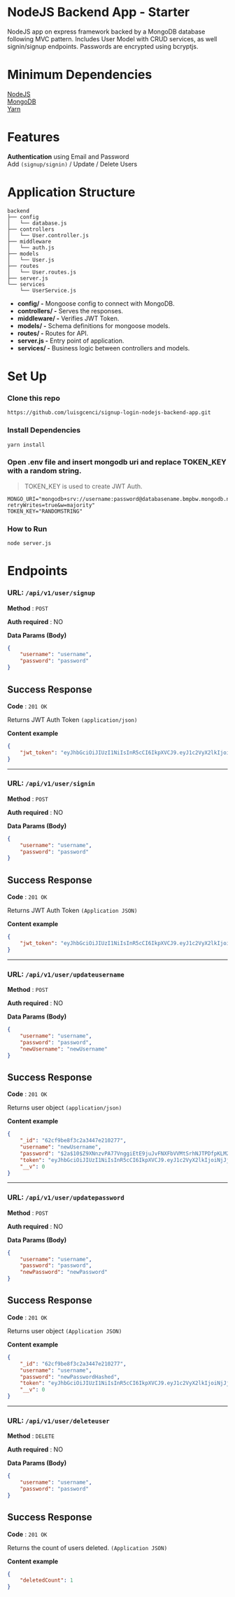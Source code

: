# NodeJS Backend App - Starter
NodeJS app on express framework backed by a MongoDB database following MVC pattern. Includes User Model with CRUD services, as well signin/signup endpoints. Passwords are encrypted using bcryptjs.

# Minimum Dependencies
[NodeJS](https://nodejs.org/en/download/) \
[MongoDB](https://www.mongodb.com/docs/manual/tutorial/getting-started/) \
[Yarn](https://classic.yarnpkg.com/lang/en/docs/install/#mac-stable)


# Features

**Authentication**  using Email and Password \
Add `(signup/signin)` / Update / Delete Users

# Application Structure

```
backend
├── config
│   └── database.js
├── controllers
│   └── User.controller.js
├── middleware
│   └── auth.js
├── models
│   └── User.js
├── routes
│   └── User.routes.js
├── server.js
└── services
    └── UserService.js
```

- **config/ -** Mongoose config to connect with MongoDB.
- **controllers/ -** Serves the responses.
- **middleware/ -** Verifies JWT Token.
- **models/ -** Schema definitions for mongoose models.
- **routes/ -** Routes for API.
- **server.js -** Entry point of application.
- **services/ -** Business logic between controllers and models.
  
# Set Up
### Clone this repo 
```https://github.com/luisgcenci/signup-login-nodejs-backend-app.git```
### Install Dependencies
```yarn install```

### Open .env file and insert mongodb uri and replace TOKEN_KEY with a random string.

> TOKEN_KEY is used to create JWT Auth.
```
MONGO_URI="mongodb+srv://username:password@databasename.bmpbw.mongodb.net/?retryWrites=true&w=majority"
TOKEN_KEY="RANDOMSTRING"
```

### How to Run
```node server.js```

# Endpoints
### **URL**: `/api/v1/user/signup`

**Method** : `POST`

**Auth required** : NO

**Data Params (Body)**

```json
{
    "username": "username",
    "password": "password"
}
```

## Success Response

**Code** : `201 OK` 

Returns JWT Auth Token `(application/json)`

**Content example**

```json
{
    "jwt_token": "eyJhbGciOiJIUzI1NiIsInR5cCI6IkpXVCJ9.eyJ1c2VyX2lkIjoiNjJjZjliZThmM2MyYTM0NDdlMjEwMjc3IiwidXNlcm5hbWUiOiJyb290IiwiaWF0IjoxNjU3NzczMDMyLCJleHAiOjE2NTc3ODAyMzJ9.2avOPBKgWKcLYdmjs6z5j8Yr8rgi4GossoFyLC6pEg0"
}
```
---
### **URL**: `/api/v1/user/signin`

**Method** : `POST`

**Auth required** : NO

**Data Params (Body)**

```json
{
    "username": "username",
    "password": "password"
}
```

## Success Response

**Code** : `201 OK`

Returns JWT Auth Token `(Application JSON)`

**Content example**

```json
{
    "jwt_token": "eyJhbGciOiJIUzI1NiIsInR5cCI6IkpXVCJ9.eyJ1c2VyX2lkIjoiNjJjZjliZThmM2MyYTM0NDdlMjEwMjc3IiwidXNlcm5hbWUiOiJyb290IiwiaWF0IjoxNjU3NzczMDMyLCJleHAiOjE2NTc3ODAyMzJ9.2avOPBKgWKcLYdmjs6z5j8Yr8rgi4GossoFyLC6pEg0"
}
```
---
### **URL**: `/api/v1/user/updateusername`

**Method** : `POST`

**Auth required** : NO

**Data Params (Body)**

```json
{
    "username": "username",
    "password": "password",
    "newUsername": "newUsername"
}
```

## Success Response

**Code** : `201 OK`

Returns user object  `(application/json)`

**Content example**

```json
{
    "_id": "62cf9be8f3c2a3447e210277",
    "username": "newUsername",
    "password": "$2a$10$Z9XNnzvPA77VnggiEtE9juJvFNXFbVVMtSrhNJTPDfpKLM2jF/keO",
    "token": "eyJhbGciOiJIUzI1NiIsInR5cCI6IkpXVCJ9.eyJ1c2VyX2lkIjoiNjJjZjliZThmM2MyYTM0NDdlMjEwMjc3IiwidXNlcm5hbWUiOiJyb290IiwiaWF0IjoxNjU3NzczMDMyLCJleHAiOjE2NTc3ODAyMzJ9.2avOPBKgWKcLYdmjs6z5j8Yr8rgi4GossoFyLC6pEg0",
    "__v": 0
}
```
---
### **URL**: `/api/v1/user/updatepassword`

**Method** : `POST`

**Auth required** : NO

**Data Params (Body)**

```json
{
    "username": "username",
    "password": "password",
    "newPassword": "newPassword"
}
```

## Success Response

**Code** : `201 OK`

Returns user object `(Application JSON)`

**Content example**

```json
{
    "_id": "62cf9be8f3c2a3447e210277",
    "username": "username",
    "password": "newPasswordHashed",
    "token": "eyJhbGciOiJIUzI1NiIsInR5cCI6IkpXVCJ9.eyJ1c2VyX2lkIjoiNjJjZjliZThmM2MyYTM0NDdlMjEwMjc3IiwidXNlcm5hbWUiOiJyb290IiwiaWF0IjoxNjU3NzczMDMyLCJleHAiOjE2NTc3ODAyMzJ9.2avOPBKgWKcLYdmjs6z5j8Yr8rgi4GossoFyLC6pEg0",
    "__v": 0
}
```
---
### **URL**: `/api/v1/user/deleteuser`

**Method** : `DELETE`

**Auth required** : NO

**Data Params (Body)**

```json
{
    "username": "username",
    "password": "password"
}
```

## Success Response

**Code** : `201 OK`

Returns the count of users deleted. `(Application JSON)`

**Content example**

```json
{
    "deletedCount": 1
}
```
